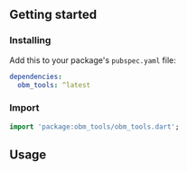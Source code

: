 <!--
This README describes the package. If you publish this package to pub.dev,
this README's contents appear on the landing page for your package.

For information about how to write a good package README, see the guide for
[writing package pages](https://dart.dev/guides/libraries/writing-package-pages).

For general information about developing packages, see the Dart guide for
[creating packages](https://dart.dev/guides/libraries/create-library-packages)
and the Flutter guide for
[developing packages and plugins](https://flutter.dev/developing-packages).
-->

## Getting started

### Installing
Add this to your package's `pubspec.yaml` file:
```yaml
dependencies:
  obm_tools: ^latest
```
### Import
```dart
import 'package:obm_tools/obm_tools.dart';
```
## Usage

```dart

```